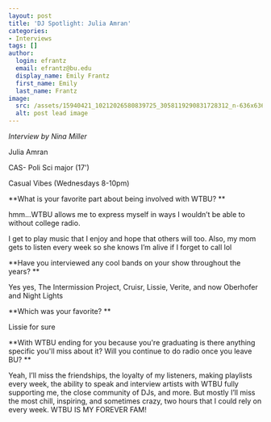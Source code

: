 ```yaml
---
layout: post
title: 'DJ Spotlight: Julia Amran'
categories:
- Interviews
tags: []
author:
  login: efrantz
  email: efrantz@bu.edu
  display_name: Emily Frantz
  first_name: Emily
  last_name: Frantz
image:
  src: /assets/15940421_10212026580839725_3058119290831728312_n-636x636.jpg
  alt: post lead image
---
```


_Interview by Nina Miller_

Julia Amran

CAS- Poli Sci major (17')

Casual Vibes (Wednesdays 8-10pm)

**What is your favorite part about being involved with WTBU? **

hmm…WTBU allows me to express myself in ways I wouldn’t be able to without college radio.

I get to play music that I enjoy and hope that others will too. Also, my mom gets to listen every week so she knows I’m alive if I forget to call lol

**Have you interviewed any cool bands on your show throughout the years? **

Yes yes, The Intermission Project, Cruisr, Lissie, Verite, and now Oberhofer and Night Lights

**Which was your favorite? **

Lissie for sure

**With WTBU ending for you because you're graduating is there anything specific you'll miss about it? Will you continue to do radio once you leave BU? **

Yeah, I’ll miss the friendships, the loyalty of my listeners, making playlists every week, the ability to speak and interview artists with WTBU fully supporting me, the close community of DJs, and more. But mostly I’ll miss the most chill, inspiring, and sometimes crazy, two hours that I could rely on every week. WTBU IS MY FOREVER FAM!